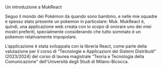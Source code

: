 Un introduzione a MukReact

Seguo il mondo dei Pokémon da quando sono bambino, e nelle mie squadre è spesso stato presente un pokemon in particolare: Muk. 
MukReact è, quindi, una applicazione web creata con lo scopo di onorare uno dei miei mostri preferiti, specialmente considerando che tutto sommato è un pokemon relativamente impopolare.

L’applicazione è stata sviluppata con la libreria React, come parte della valutazione per il corso di “Tecnologie e Applicazioni dei Sistemi Distribuiti” (2023/2024) del corso di laurea magistrale “Teoria e Tecnologia della Comunicazione” dell'Università degli Studi di Milano-Bicocca.
